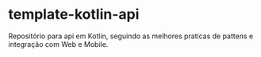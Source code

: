 # template-kotlin-api
Repositório para api em Kotlin, seguindo as melhores praticas de pattens e integração com Web e Mobile.
